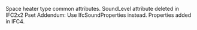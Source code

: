 ﻿Space heater type common attributes.
SoundLevel attribute deleted in IFC2x2 Pset Addendum: Use IfcSoundProperties instead.  Properties added in IFC4.
